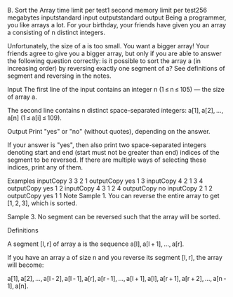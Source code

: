 B. Sort the Array
time limit per test1 second
memory limit per test256 megabytes
inputstandard input
outputstandard output
Being a programmer, you like arrays a lot. For your birthday, your friends have given you an array a consisting of n distinct integers.

Unfortunately, the size of a is too small. You want a bigger array! Your friends agree to give you a bigger array, but only if you are able to answer the following question correctly: is it possible to sort the array a (in increasing order) by reversing exactly one segment of a? See definitions of segment and reversing in the notes.

Input
The first line of the input contains an integer n (1 ≤ n ≤ 105) — the size of array a.

The second line contains n distinct space-separated integers: a[1], a[2], ..., a[n] (1 ≤ a[i] ≤ 109).

Output
Print "yes" or "no" (without quotes), depending on the answer.

If your answer is "yes", then also print two space-separated integers denoting start and end (start must not be greater than end) indices of the segment to be reversed. If there are multiple ways of selecting these indices, print any of them.

Examples
inputCopy
3
3 2 1
outputCopy
yes
1 3
inputCopy
4
2 1 3 4
outputCopy
yes
1 2
inputCopy
4
3 1 2 4
outputCopy
no
inputCopy
2
1 2
outputCopy
yes
1 1
Note
Sample 1. You can reverse the entire array to get [1, 2, 3], which is sorted.

Sample 3. No segment can be reversed such that the array will be sorted.

Definitions

A segment [l, r] of array a is the sequence a[l], a[l + 1], ..., a[r].

If you have an array a of size n and you reverse its segment [l, r], the array will become:

a[1], a[2], ..., a[l - 2], a[l - 1], a[r], a[r - 1], ..., a[l + 1], a[l], a[r + 1], a[r + 2], ..., a[n - 1], a[n].